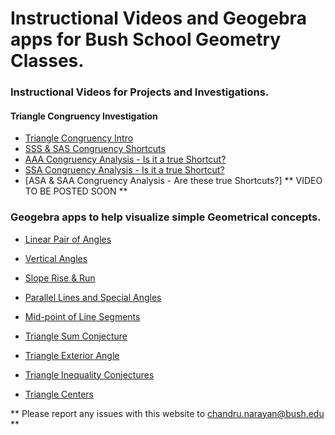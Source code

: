 # Instructional Videos and Geogebra apps for Bush School Geometry Classes. 

### Instructional Videos for Projects and Investigations. 

#### Triangle Congruency Investigation
* [Triangle Congruency Intro](https://www.loom.com/share/7317618989f94379b102635e2a249457)
* [SSS & SAS Congruency Shortcuts](https://www.loom.com/share/86855aa679304f17a65ba7d0b4488480)
* [AAA Congruency Analysis - Is it a true Shortcut?](https://www.loom.com/share/8f39971a98b649c5a0e2edeef0bcf60f)
* [SSA Congruency Analysis - Is it a true Shortcut?](https://www.loom.com/share/db874d55cd3944b6954391200fbe0e1d)
* [ASA & SAA Congruency Analysis - Are these true Shortcuts?]  ** VIDEO TO BE POSTED SOON ** 

### Geogebra apps to help visualize simple Geometrical concepts. 

* [Linear Pair of Angles](linearpair.md)

* [Vertical Angles](vertangles.md)

* [Slope Rise & Run](slope.md)

* [Parallel Lines and Special Angles](parallel.md)

* [Mid-point of Line Segments](midpoint.md)

* [Triangle Sum Conjecture](trianglesum.md)

* [Triangle Exterior Angle](triangleexterior.md)

* [Triangle Inequality Conjectures](triangleineq.md)

* [Triangle Centers](trianglecenters.md)


** Please report any issues with this website to <chandru.narayan@bush.edu> **



